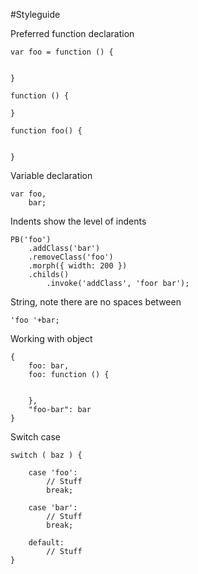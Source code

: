 #Styleguide

Preferred function declaration
	
	var foo = function () {
		
		
	}
	
	function () {
	
	}

	function foo() {
	
	
	}

Variable declaration

	var foo,
		bar;

Indents show the level of indents

	PB('foo')
		.addClass('bar')
		.removeClass('foo')
		.morph({ width: 200 })
		.childs()
			.invoke('addClass', 'foor bar');

String, note there are no spaces between

	'foo '+bar;

Working with object

	{
		foo: bar,
		foo: function () {
		
		
		},
		"foo-bar": bar
	}

Switch case

	switch ( baz ) {
	
		case 'foo':
			// Stuff
			break;
	
		case 'bar':
			// Stuff
			break;
	
		default:
			// Stuff
	}
